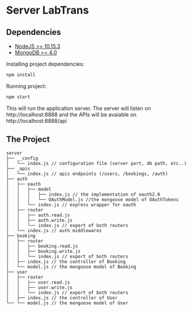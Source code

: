 # Server LabTrans

## Dependencies

- [NodeJS >= 10.15.3](https://nodejs.org)
- [MongoDB >= 4.0](https://www.mongodb.com/)

Installing project dependencies:

```bash
npm install
```

Running project:

```bash
npm start
```

This will run the application server. The server will listen on http://localhost:8888 and the APIs will be avaiable on http://localhost:8888/api

## The Project

```
server
├── __config
│   └── index.js // configuration file (server port, db path, etc..)
├── _apis
│   └── index.js // apis endpoints (/users, /bookings, /auth)
├── auth
│   ├── oauth
│   │   ├── model
│   │   │   ├── index.js // the implementation of oauth2.0
│   │   │   └── OAuthModel.js //the mongoose model of OAuthTokens
│   │   └── index.js // express wrapper for oauth
│   ├── router
│   │   ├── auth.read.js
│   │   ├── auth.write.js
│   │   └── index.js // export of both routers
│   └── index.js // auth middlewares
├── booking
│   ├── router
│   │   ├── booking.read.js
│   │   ├── booking.write.js
│   │   └── index.js // export of both routers
│   ├── index.js // the controller of Booking
│   └── model.js // the mongoose model of Booking
├── user
│   ├── router
│   │   ├── user.read.js
│   │   ├── user.write.js
│   │   └── index.js // export of both routers
│   ├── index.js // the controller of User
└── └── model.js // the mongoose model of User
```
